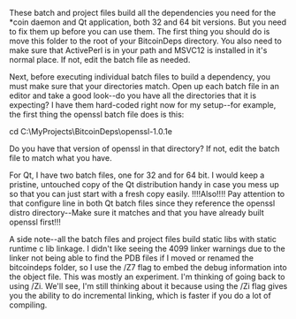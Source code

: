
These batch and project files build all the dependencies you need for the *coin daemon and Qt application, both 32 and 64 bit versions.  But you need to fix them up before you can use them.  The first thing you should do is move this folder to the root of your BitcoinDeps directory.  You also need to make sure that ActivePerl is in your path and MSVC12 is installed in it's normal place.  If not, edit the batch file as needed.

Next, before executing individual batch files to build a dependency, you must make sure that your directories match.   Open up each batch file in an editor and take a good look--do you have all the directories that it is expecting?  I have them hard-coded right now for my setup--for example, the first thing the openssl batch file does is this:

  cd C:\MyProjects\BitcoinDeps\openssl-1.0.1e
  
Do you have that version of openssl in that directory?  If not, edit the batch file to match what you have.

For Qt, I have two batch files, one for 32 and for 64 bit.  I would keep a pristine, untouched copy of the Qt distribution handy in case you mess up so that you can just start with a fresh copy easily. !!!!Also!!!! Pay attention to that configure line in both Qt batch files since they reference the openssl distro directory--Make sure it matches and that you have already built openssl first!!!

A side note--all the batch files and project files build static libs with static runtime c lib linkage.  I didn't like seeing the 4099 linker warnings due to the linker not being able to find the PDB files if I moved or renamed the bitcoindeps folder, so I use the /Z7 flag to embed the debug information into the object file.  This was mostly an experiment.  I'm thinking of going back to using /Zi.  We'll see, I'm still thinking about it because using the /Zi flag gives you the ability to do incremental linking, which is faster if you do a lot of compiling.

